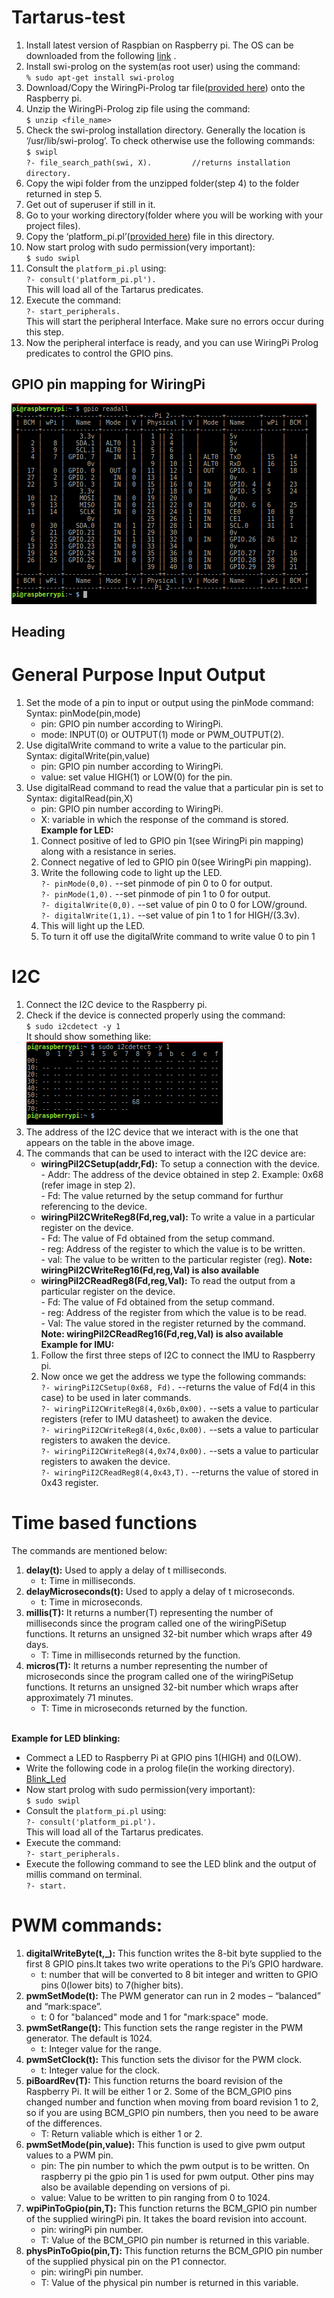 # Tartarus-test

1. Install latest version of Raspbian on Raspberry pi. The OS can be downloaded from the following [link](https://www.raspberrypi.org/downloads/raspbian/) .
2. Install swi-prolog on the system(as root user) using the command:<br>```% sudo apt-get install swi-prolog```
3. Download/Copy the WiringPi-Prolog tar file([provided here](https://drive.google.com/open?id=0B5fn-iVXebaTOFFPUUNtdUxTdXM)) onto the Raspberry pi.
4. Unzip the WiringPi-Prolog zip file using the command:<br>```$ unzip <file_name>```
5. Check the swi-prolog installation directory. Generally the location is ‘/usr/lib/swi-prolog’. To check otherwise use the following commands:
<br>```$ swipl```
<br>```?- file_search_path(swi, X).			//returns installation directory.```
6. Copy the wipi folder from the unzipped folder(step 4) to the folder returned in step 5.
7. Get out of superuser if still in it.
8. Go to your working directory(folder where you will be working with your project files).
9. Copy the ‘platform_pi.pl’([provided here](https://drive.google.com/open?id=0B5fn-iVXebaTR3hnYnpLc3RoRTQ)) file in this directory.
10. Now start prolog with sudo permission(very important):
<br>```$ sudo swipl```
11. Consult the `platform_pi.pl` using:
<br>```?- consult('platform_pi.pl').``` 
      <br>This will load all of the Tartarus predicates.
12. Execute the command:
<br>```?- start_peripherals.```
       <br>This will start the peripheral Interface. Make sure no errors occur during this step.
13. Now the peripheral interface is ready, and you can use WiringPi Prolog predicates to control the GPIO pins.
## GPIO pin mapping for WiringPi
![alt text](https://github.com/krishnarohila/Tartarus-test/blob/master/gpio_readall1.png)
## Heading
# General Purpose Input Output
1. Set the mode of a pin to input or output using the pinMode command:
      <br>Syntax: pinMode(pin,mode)
      * pin: GPIO pin number according to WiringPi.
      * mode: INPUT(0) or OUTPUT(1) mode or PWM_OUTPUT(2).
2. Use digitalWrite command to write a value to the particular pin.
      <br>Syntax: digitalWrite(pin,value)
      * pin: GPIO pin number according to WiringPi.
      * value: set value HIGH(1) or LOW(0) for the pin.
3. Use digitalRead command to read the value that a particular pin is set to
      <br>Syntax: digitalRead(pin,X)
      * pin: GPIO pin number according to WiringPi.
      * X: variable in which the response of the command is stored.
<br><b>Example for LED:</b>
      1. Connect positive of led to GPIO pin 1(see WiringPi pin mapping) along with a resistance in series.
      2. Connect negative of led to GPIO pin 0(see WiringPi pin mapping).
      3. Write the following code to light up the LED.
            <br>```?- pinMode(0,0).```                --set pinmode of pin 0 to 0 for output.
            <br>```?- pinMode(1,0).```                --set pinmode of pin 1 to 0 for output.
            <br>```?- digitalWrite(0,0).```           --set value of pin 0 to 0 for LOW/ground.
            <br>```?- digitalWrite(1,1).```           --set value of pin 1 to 1 for HIGH/(3.3v).
      4. This will light up the LED.
      5. To turn it off use the digitalWrite command to write value 0 to pin 1
# I2C
1. Connect the I2C device to the Raspberry pi.
2. Check if the device is connected properly using the command:
<br>```$ sudo i2cdetect -y 1```
      <br> It should show something like:<br>
      ![alt text](https://github.com/krishnarohila/Tartarus-test/blob/master/i2cdetect1.png)
3. The address of the I2C device that we interact with is the one that appears on the table in the above image.
4. The commands that can be used to interact with the I2C device are:
      * <b>wiringPiI2CSetup(addr,Fd):</b> To setup a connection with the device.
            <br>- Addr: The address of the device obtained in step 2. Example: 0x68 (refer image in step 2).
            <br>- Fd: The value returned by the setup command for furthur referencing to the device.
      * <b>wiringPiI2CWriteReg8(Fd,reg,val):</b> To write a value in a particular register on the device.
            <br>- Fd: The value of Fd obtained from the setup command.
            <br>- reg: Address of the register to which the value is to be written.
            <br>- val: The value to be written to the particular register (reg).
            **Note: wiringPiI2CWriteReg16(Fd,reg,Val) is also available**
      * <b>wiringPiI2CReadReg8(Fd,reg,Val):</b> To read the output from a particular register on the device.
            <br>- Fd: The value of Fd obtained from the setup command.
            <br>- reg: Address of the register from which the value is to be read.
            <br>- Val: The value stored in the register returned by the command.
            **Note: wiringPiI2CReadReg16(Fd,reg,Val) is also available**
<br><b>Example for IMU:</b>
      1. Follow the first three steps of I2C to connect the IMU to Raspberry pi.
      2. Now once we get the address we type the following commands:
      <br>```?- wiringPiI2CSetup(0x68, Fd).```                  --returns the value of Fd(4 in this case) to be used in later commands.
      <br>```?- wiringPiI2CWriteReg8(4,0x6b,0x00).```           --sets a value to particular registers (refer to IMU datasheet) to awaken the device.
      <br>```?- wiringPiI2CWriteReg8(4,0x6c,0x00).```           --sets a value to particular registers to awaken the device.
      <br>```?- wiringPiI2CWriteReg8(4,0x74,0x00).```           --sets a value to particular registers to awaken the device.
      <br>```?- wiringPiI2CReadReg8(4,0x43,T).```               --returns the value of stored in 0x43 register.

# Time based functions
The commands are mentioned below:
1. <b>delay(t):</b> Used to apply a delay of t milliseconds.
      * t: Time in milliseconds.
2. <b>delayMicroseconds(t):</b> Used to apply a delay of t microseconds.
      * t: Time in microseconds.
3. <b>millis(T):</b> It returns a number(T) representing the number of milliseconds since the program called one of the wiringPiSetup functions. It returns an unsigned 32-bit number which wraps after 49 days.
      * T: Time in milliseconds returned by the function.
4. <b>micros(T):</b> It returns a number representing the number of microseconds since the program called one of the wiringPiSetup functions. It returns an unsigned 32-bit number which wraps after approximately 71 minutes.
      * T: Time in microseconds returned by the function.

<br><b>Example for LED blinking:</b>
* Commect a LED to Raspberry Pi at GPIO pins 1(HIGH) and 0(LOW).
* Write the following code in a prolog file(in the working directory).
<br> [Blink_Led](https://github.com/krishnarohila/Tartarus-test/blob/master/blink_led.pl)
* Now start prolog with sudo permission(very important):
<br>```$ sudo swipl```
* Consult the `platform_pi.pl` using:
<br>```?- consult('platform_pi.pl').``` 
      <br>This will load all of the Tartarus predicates.
* Execute the command:
<br>```?- start_peripherals.```
* Execute the following command to see the LED blink and the output of millis command on terminal.
<br>```?- start.```

# PWM commands:
1. <b>digitalWriteByte(t,_):</b> This function writes the 8-bit byte supplied to the first 8 GPIO pins.It takes two write operations to the Pi’s GPIO hardware.
      * t: number that will be converted to 8 bit integer and written to GPIO pins 0(lower bits) to 7(higher bits).
2. <b>pwmSetMode(t):</b> The PWM generator can run in 2 modes – “balanced” and “mark:space”. 
      * t: 0 for "balanced" mode and 1 for "mark:space" mode.
3. <b>pwmSetRange(t):</b> This function sets the range register in the PWM generator. The default is 1024.
      * t: Integer value for the range.
4. <b>pwmSetClock(t):</b> This function sets the divisor for the PWM clock.
      * t: Integer value for the clock.
5. <b>piBoardRev(T):</b> This function returns the board revision of the Raspberry Pi. It will be either 1 or 2. Some of the BCM_GPIO pins changed number and function when moving from board revision 1 to 2, so if you are using BCM_GPIO pin numbers, then you need to be aware of the differences.
      * T: Return valiable which is either 1 or 2.
6. <b>pwmSetMode(pin,value):</b> This function is used to give pwm output values to a PWM pin.
      * pin: The pin number to which the pwm output is to be written. On raspberry pi the gpio pin 1 is used for pwm output. Other pins may also be available depending on versions of pi.
      * value: Value to be written to pin ranging from 0 to 1024.
7. <b>wpiPinToGpio(pin,T):</b> This function returns the BCM_GPIO pin number of the supplied wiringPi pin. It takes the board revision into account.
      * pin: wiringPi pin number.
      * T: Value of the BCM_GPIO pin number is returned in this variable.
8. <b>physPinToGpio(pin,T):</b> This function returns the BCM_GPIO pin number of the supplied physical pin on the P1 connector.
      * pin: wiringPi pin number.
      * T: Value of the physical pin number is returned in this variable.
